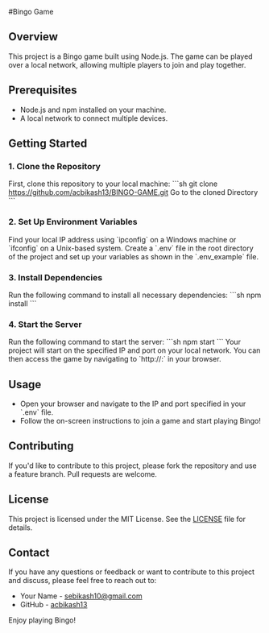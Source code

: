 
 
#Bingo Game

## Overview
This project is a Bingo game built using Node.js. The game can be played over a local network, allowing multiple players to join and play together.

## Prerequisites
- Node.js and npm installed on your machine.
- A local network to connect multiple devices.

## Getting Started

### 1. Clone the Repository
First, clone this repository to your local machine:
\`\`\`sh
git clone https://github.com/acbikash13/BINGO-GAME.git
Go to the cloned Directory
\`\`\`

### 2. Set Up Environment Variables
Find your local IP address using \`ipconfig\` on a Windows machine or \`ifconfig\` on a Unix-based system. Create a \`.env\` file in the root directory of the project and set up your variables as shown in the \`.env_example\` file.

### 3. Install Dependencies
Run the following command to install all necessary dependencies:
\`\`\`sh
npm install
\`\`\`

### 4. Start the Server
Run the following command to start the server:
\`\`\`sh
npm start
\`\`\`
Your project will start on the specified IP and port on your local network. You can then access the game by navigating to \`http://<your-local-ip>:<your-port>\` in your browser.

## Usage
- Open your browser and navigate to the IP and port specified in your \`.env\` file.
- Follow the on-screen instructions to join a game and start playing Bingo!

## Contributing
If you'd like to contribute to this project, please fork the repository and use a feature branch. Pull requests are welcome.

## License
This project is licensed under the MIT License. See the [LICENSE](LICENSE) file for details.

## Contact
If you have any questions or feedback or want to contribute to this project and discuss, please feel free to reach out to:
- Your Name - [sebikash10@gmail.com](mailto:sebikash10@gmail.com)
- GitHub - [acbikash13](https://github.com/acbikash13)

Enjoy playing Bingo! 
